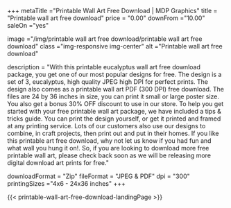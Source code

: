 +++
metaTitle ="Printable Wall Art Free Download | MDP Graphics"
title = "Printable wall art free download"
price = "0.00"
downFrom ="10.00"
saleOn ="yes"

image ="/img/printable wall art free download/printable wall art free download"
class ="img-responsive img-center"
alt ="Printable wall art free download"


description = "With this printable eucalyptus wall art free download package, you get one of our most popular designs for free. The design is a set of 3, eucalyptus, high quality JPEG high DPI for perfect prints. The design also comes as a printable wall art PDF (300 DPI) free download. The files are 24 by 36 inches in size, you can print it small or large poster size. You also get a bonus 30% OFF discount to use in our store. To help you get started with your free printable wall art package, we have included a tips & tricks guide. You can print the design yourself, or get it printed and framed at any printing service. Lots of our customers also use our designs to combine, in craft projects, then print out and put in their homes. If you like this printable art free download, why not let us know if you had fun and what wall you hung it on!. So, if you are looking to download more free printable wall art, please check back soon as we will be releasing more digital download art prints for free."

downloadFormat = "Zip"
fileFormat = "JPEG & PDF"
dpi = "300"
printingSizes ="4x6 - 24x36 inches"
+++

{{< printable-wall-art-free-download-landingPage >}}
